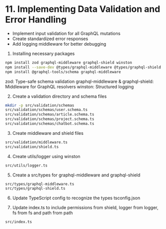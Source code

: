 # 11. Implementing Data Validation and Error Handling
- Implement input validation for all GraphQL mutations
- Create standardized error responses
- Add logging middleware for better debugging

1. Installing necessary packages
```bash
npm install zod graphql-middleware graphql-shield winston
npm install --save-dev @types/graphql-middleware @types/graphql-shield
npm install @graphql-tools/schema graphql-middleware
```
zod: Type-safe schema validation
graphql-middleware & graphql-shield: Middleware for GraphQL resolvers
winston: Structured logging

2. Create a validation directory and schema files
```bash
mkdir -p src/validation/schemas
src/validation/schemas/user.schema.ts
src/validation/schemas/article.schema.ts
src/validation/schemas/project.schema.ts
src/validation/schemas/chatbot.schema.ts
```

3. Create middleware and shield files
```bash
src/validation/middleware.ts
src/validation/shield.ts
```

4. Create utils/logger using winston
```bash
src/utils/logger.ts
```

5. Create a src/types for graphql-middleware and graphql-shield
```bash
src/types/graphql-middleware.ts
src/types/graphql-shield.ts
```

6. Update TypeScript config to recognize the types
tsconfig.json

7. Update index.ts to include permissions from shield, logger from logger, fs from fs and path from path
```bash
src/index.ts
```


